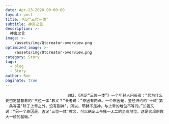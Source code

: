 ```yaml
---
date: Apr-23-2020 00:00:00
layout: post
title: 否定“三位一体”
subtitle: 神寓之言
description: >-
  神寓之言
image: >-
    /assets/img/Qtcreator-overview.png
optimized_image: >-
    /assets/img/Qtcreator-overview.png
category: Story
tags:
  - blog
  - Story
author: Ron
paginate: true
---
```


							　　882，《否定“三位一体”》一个年轻人问长者：“您为什么要否定基督教的‘三位一体’教义？”长者说：“原因有两点。一个原因是，圣经旧约的‘十诫’第一条写道‘除了上帝之外，没有别神’，所以，耶稣不是神，与上帝的地位不等同。”长者又说：“另一个原因是，否定‘三位一体’教义，可以确定上帝独一无二的至高地位，这是实现宗教大一统的基础。”
							
							
						